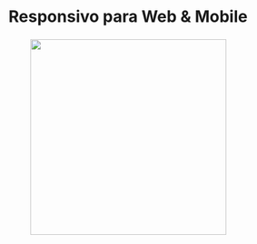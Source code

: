 <h1 align="center">Responsivo para Web & Mobile</h1>

###

<div align="center">
  <img height="345" src="https://i.imgur.com/MPi5Rav.png"  />
</div>

###
